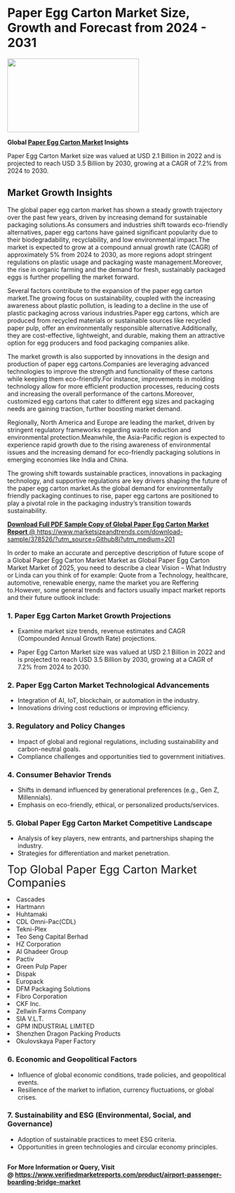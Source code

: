 <H1>Paper Egg Carton Market Size, Growth and Forecast from 2024 - 2031</H1><img class="aligncenter size-medium wp-image-584254" src="https://thirdeyenews.in/wp-content/uploads/2024/09/Global-Market-Research-300x168.jpeg" alt="" width="300" height="168" /><p><strong>Global&nbsp;<a href="https://www.marketsizeandtrends.com/download-sample/378526/?utm_source=Github8j?utm_medium=201">Paper Egg Carton Market</a> Insights</strong></p><p>Paper Egg Carton Market size was valued at USD 2.1 Billion in 2022 and is projected to reach USD 3.5 Billion by 2030, growing at a CAGR of 7.2% from 2024 to 2030.</p><p><h2>Market Growth Insights</h2> <p>The global paper egg carton market has shown a steady growth trajectory over the past few years, driven by increasing demand for sustainable packaging solutions.As consumers and industries shift towards eco-friendly alternatives, paper egg cartons have gained significant popularity due to their biodegradability, recyclability, and low environmental impact.The market is expected to grow at a compound annual growth rate (CAGR) of approximately 5% from 2024 to 2030, as more regions adopt stringent regulations on plastic usage and packaging waste management.Moreover, the rise in organic farming and the demand for fresh, sustainably packaged eggs is further propelling the market forward.</p> <p><a href="#sample"></a></p> <p>Several factors contribute to the expansion of the paper egg carton market.The growing focus on sustainability, coupled with the increasing awareness about plastic pollution, is leading to a decline in the use of plastic packaging across various industries.Paper egg cartons, which are produced from recycled materials or sustainable sources like recycled paper pulp, offer an environmentally responsible alternative.Additionally, they are cost-effective, lightweight, and durable, making them an attractive option for egg producers and food packaging companies alike.</p> <p>The market growth is also supported by innovations in the design and production of paper egg cartons.Companies are leveraging advanced technologies to improve the strength and functionality of these cartons while keeping them eco-friendly.For instance, improvements in molding technology allow for more efficient production processes, reducing costs and increasing the overall performance of the cartons.Moreover, customized egg cartons that cater to different egg sizes and packaging needs are gaining traction, further boosting market demand.</p> <p>Regionally, North America and Europe are leading the market, driven by stringent regulatory frameworks regarding waste reduction and environmental protection.Meanwhile, the Asia-Pacific region is expected to experience rapid growth due to the rising awareness of environmental issues and the increasing demand for eco-friendly packaging solutions in emerging economies like India and China.</p> <p>The growing shift towards sustainable practices, innovations in packaging technology, and supportive regulations are key drivers shaping the future of the paper egg carton market.As the global demand for environmentally friendly packaging continues to rise, paper egg cartons are positioned to play a pivotal role in the packaging industry’s transition towards sustainability.</p> <p><a href="#more"></p><p><span class=""><strong>Download Full PDF Sample Copy of Global Paper Egg Carton Market Report</strong> @ <a href="https://www.marketsizeandtrends.com/download-sample/378526/?utm_source=Github8j?utm_medium=201" target="_blank">https://www.marketsizeandtrends.com/download-sample/378526/?utm_source=Github8j?utm_medium=201</a></span></p><p>In order to make an accurate and perceptive description of future scope of a Global&nbsp;Paper Egg Carton Market Market as Global&nbsp;Paper Egg Carton Market Market of 2025, you need to describe a clear Vision &ndash; What Industry or Linda can you think of for example: Quote from a Technology, healthcare, automotive, renewable energy, name the market you are Reffering to.However, some general trends and factors usually impact market reports and their future outlook include:</p><h3>1.&nbsp;<strong>Paper Egg Carton Market Growth Projections</strong></h3><ul><li>Examine market size trends, revenue estimates and CAGR (Compounded Annual Growth Rate) projections.</li><li><p>Paper Egg Carton Market size was valued at USD 2.1 Billion in 2022 and is projected to reach USD 3.5 Billion by 2030, growing at a CAGR of 7.2% from 2024 to 2030.</p></li></ul><h3>2.&nbsp;<strong>Paper Egg Carton Market Technological Advancements</strong></h3><ul><li>Integration of AI, IoT, blockchain, or automation in the industry.</li><li>Innovations driving cost reductions or improving efficiency.</li></ul><h3>3.&nbsp;<strong>Regulatory and Policy Changes</strong></h3><ul><li>Impact of global and regional regulations, including sustainability and carbon-neutral goals.</li><li>Compliance challenges and opportunities tied to government initiatives.</li></ul><h3>4.&nbsp;<strong>Consumer Behavior Trends</strong></h3><ul><li>Shifts in demand influenced by generational preferences (e.g., Gen Z, Millennials).</li><li>Emphasis on eco-friendly, ethical, or personalized products/services.</li></ul><h3>5.&nbsp;<strong>Global Paper Egg Carton Market Competitive Landscape</strong></h3><ul><li>Analysis of key players, new entrants, and partnerships shaping the industry.</li><li>Strategies for differentiation and market penetration.</li></ul><p data-pm-slice="1 1 []"><span style="color: inherit; font-family: inherit; font-size: 25px;">Top Global Paper Egg Carton Market Companies</span></p><div class="" data-test-id=""><p><li>Cascades</li><li> Hartmann</li><li> Huhtamaki</li><li> CDL Omni-Pac(CDL)</li><li> Tekni-Plex</li><li> Teo Seng Capital Berhad</li><li> HZ Corporation</li><li> Al Ghadeer Group</li><li> Pactiv</li><li> Green Pulp Paper</li><li> Dispak</li><li> Europack</li><li> DFM Packaging Solutions</li><li> Fibro Corporation</li><li> CKF Inc.</li><li> Zellwin Farms Company</li><li> SIA V.L.T.</li><li> GPM INDUSTRIAL LIMITED</li><li> Shenzhen Dragon Packing Products</li><li> Okulovskaya Paper Factory</li></p></div><h3>6.&nbsp;<strong>Economic and Geopolitical Factors</strong></h3><ul><li>Influence of global economic conditions, trade policies, and geopolitical events.</li><li>Resilience of the market to inflation, currency fluctuations, or global crises.</li></ul><h3>7.&nbsp;<strong>Sustainability and ESG (Environmental, Social, and Governance)</strong></h3><ul><li>Adoption of sustainable practices to meet ESG criteria.</li><li>Opportunities in green technologies and circular economy principles.</li></ul><h2><strong style="font-size: 14px;">For More Information or Query, Visit @&nbsp;</strong><a style="background-color: #ffffff; font-size: 14px;" href="https://www.marketsizeandtrends.com/report/paper-egg-carton-market/" target="_blank">https://www.verifiedmarketreports.com/product/airport-passenger-boarding-bridge-market</a></h2>